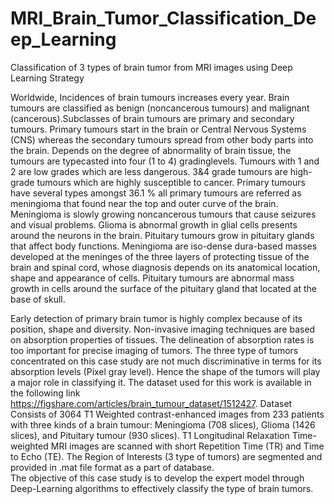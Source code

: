 # MRI_Brain_Tumor_Classification_Deep_Learning
Classification of 3 types of brain tumor from MRI images using Deep Learning Strategy

Worldwide, Incidences of brain tumours increases every year.  Brain tumours are classified as benign (noncancerous tumours) and malignant (cancerous).Subclasses of brain tumours are primary and secondary tumours. Primary tumours start in the brain or Central Nervous Systems (CNS) whereas the secondary tumours spread from other body parts into the brain. Depends on the degree of abnormality of brain tissue, the tumours are typecasted into four (1 to 4) gradinglevels. Tumours with 1 and 2 are low grades which are less dangerous. 3&4 grade tumours are high-grade tumours which are highly susceptible to cancer. Primary tumours have several types amongst 36.1 % all primary tumours are referred as meningioma that found near the top and outer curve of the brain. Meningioma is slowly growing noncancerous tumours that cause seizures and visual problems. Glioma is abnormal growth in glial cells presents around the neurons in the brain.  Pituitary tumours grow in pituitary glands that affect body functions. Meningioma are iso-dense dura-based  masses developed at the meninges of the three layers of protecting tissue of the brain and spinal cord, whose diagnosis depends on its anatomical location, shape and appearance of cells. Pituitary tumours are abnormal mass growth in cells around the surface of the pituitary gland that located at the base of skull.  
 
Early detection of primary brain tumor is highly complex because of its position, shape and diversity. Non-invasive imaging techniques are based on absorption properties of tissues. The delineation of absorption rates is too important for precise imaging of tumors. The three type of tumors concentrated on this case study are not much discriminative in terms for its absorption levels (Pixel gray level). Hence the shape of the tumors will play a major role in classifying it. 
The dataset used for this work is available in the following link https://figshare.com/articles/brain_tumour_dataset/1512427.  Dataset Consists of 3064 T1 Weighted contrast-enhanced images from 233 patients with three kinds of a brain tumour: Meningioma (708 slices), Glioma (1426 slices), and Pituitary tumour (930 slices). T1 Longitudinal Relaxation Time-weighted MRI images are scanned with short Repetition Time (TR) and Time to Echo (TE).  The Region of Interests (3 type of tumors) are segmented and provided in .mat file format as a part of database.  
The objective of this case study is to develop the expert model through Deep-Learning algorithms to effectively classify the type of brain tumors. 
